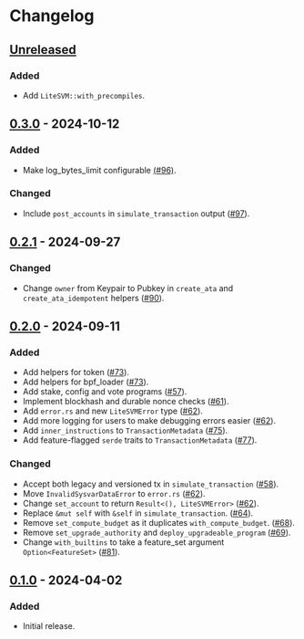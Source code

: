 # Changelog

## [Unreleased]

### Added

- Add `LiteSVM::with_precompiles`.

## [0.3.0] - 2024-10-12

### Added

- Make log_bytes_limit configurable [(#96)](https://github.com/LiteSVM/litesvm/pull/96).

### Changed

- Include `post_accounts` in `simulate_transaction` output ([#97](https://github.com/LiteSVM/litesvm/pull/97)).

## [0.2.1] - 2024-09-27

### Changed

- Change `owner` from Keypair to Pubkey in `create_ata` and `create_ata_idempotent` helpers ([#90](https://github.com/LiteSVM/litesvm/pull/90)).

## [0.2.0] - 2024-09-11

### Added

- Add helpers for token ([#73](https://github.com/LiteSVM/litesvm/pull/73)).
- Add helpers for bpf_loader ([#73](https://github.com/LiteSVM/litesvm/pull/73)).
- Add stake, config and vote programs ([#57](https://github.com/LiteSVM/litesvm/pull/57)).
- Implement blockhash and durable nonce checks ([#61](https://github.com/LiteSVM/litesvm/pull/61)).
- Add `error.rs` and new `LiteSVMError` type ([#62](https://github.com/LiteSVM/litesvm/pull/62)).
- Add more logging for users to make debugging errors easier ([#62](https://github.com/LiteSVM/litesvm/pull/62)).
- Add `inner_instructions` to `TransactionMetadata` ([#75](https://github.com/LiteSVM/litesvm/pull/75)).
- Add feature-flagged `serde` traits to `TransactionMetadata` ([#77](https://github.com/LiteSVM/litesvm/pull/77)).

### Changed

- Accept both legacy and versioned tx in `simulate_transaction` ([#58](https://github.com/LiteSVM/litesvm/pull/58)).
- Move `InvalidSysvarDataError` to `error.rs` ([#62](https://github.com/LiteSVM/litesvm/pull/62)).
- Change `set_account` to return `Result<(), LiteSVMError>` ([#62](https://github.com/LiteSVM/litesvm/pull/62)).
- Replace `&mut self` with `&self` in `simulate_transaction`. ([#64](https://github.com/LiteSVM/litesvm/pull/64)).
- Remove `set_compute_budget` as it duplicates `with_compute_budget`. ([#68](https://github.com/LiteSVM/litesvm/pull/68)).
- Remove `set_upgrade_authority` and `deploy_upgradeable_program` ([#69](https://github.com/LiteSVM/litesvm/pull/69)).
- Change `with_builtins` to take a feature_set argument `Option<FeatureSet>` ([#81](https://github.com/LiteSVM/litesvm/pull/81)).

## [0.1.0] - 2024-04-02

### Added

- Initial release.

[Unreleased]: https://github.com/LiteSVM/litesvm/compare/v0.3.0...HEAD
[0.3.0]: https://github.com/LiteSVM/litesvm/compare/v0.2.1...v0.3.0
[0.2.1]: https://github.com/LiteSVM/litesvm/compare/v0.2.0...v0.2.1
[0.2.0]: https://github.com/LiteSVM/litesvm/compare/v0.1.0...v0.2.0
[0.1.0]: https://github.com/LiteSVM/litesvm/releases/tag/v0.1.0
